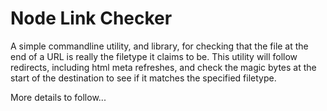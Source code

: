 Node Link Checker
=================

A simple commandline utility, and library, for checking that the file at the end of a URL is really the filetype it claims to be. This utility will follow redirects, including html meta refreshes, and check the magic bytes at the start of the destination to see if it matches the specified filetype.

More details to follow...